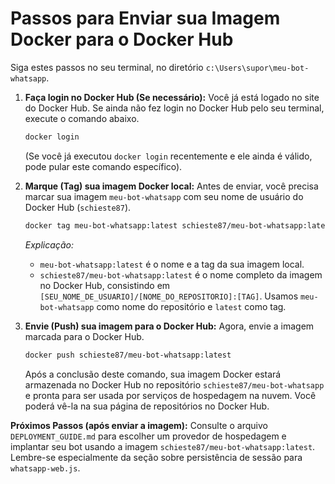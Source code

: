# Passos para Enviar sua Imagem Docker para o Docker Hub

Siga estes passos no seu terminal, no diretório `c:\Users\supor\meu-bot-whatsapp`.

1.  **Faça login no Docker Hub (Se necessário):**
    Você já está logado no site do Docker Hub. Se ainda não fez login no Docker Hub pelo seu terminal, execute o comando abaixo.
    ```bash
    docker login
    ```
    (Se você já executou `docker login` recentemente e ele ainda é válido, pode pular este comando específico).

2.  **Marque (Tag) sua imagem Docker local:**
    Antes de enviar, você precisa marcar sua imagem `meu-bot-whatsapp` com seu nome de usuário do Docker Hub (`schieste87`).
    ```bash
    docker tag meu-bot-whatsapp:latest schieste87/meu-bot-whatsapp:latest
    ```
    *Explicação:*
    *   `meu-bot-whatsapp:latest` é o nome e a tag da sua imagem local.
    *   `schieste87/meu-bot-whatsapp:latest` é o nome completo da imagem no Docker Hub, consistindo em `[SEU_NOME_DE_USUARIO]/[NOME_DO_REPOSITORIO]:[TAG]`. Usamos `meu-bot-whatsapp` como nome do repositório e `latest` como tag.

3.  **Envie (Push) sua imagem para o Docker Hub:**
    Agora, envie a imagem marcada para o Docker Hub.
    ```bash
    docker push schieste87/meu-bot-whatsapp:latest
    ```
    Após a conclusão deste comando, sua imagem Docker estará armazenada no Docker Hub no repositório `schieste87/meu-bot-whatsapp` e pronta para ser usada por serviços de hospedagem na nuvem. Você poderá vê-la na sua página de repositórios no Docker Hub.

**Próximos Passos (após enviar a imagem):**
Consulte o arquivo `DEPLOYMENT_GUIDE.md` para escolher um provedor de hospedagem e implantar seu bot usando a imagem `schieste87/meu-bot-whatsapp:latest`. Lembre-se especialmente da seção sobre persistência de sessão para `whatsapp-web.js`.
